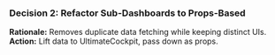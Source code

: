### Decision 2: Refactor Sub-Dashboards to Props-Based

**Rationale:** Removes duplicate data fetching while keeping distinct UIs.
**Action:** Lift data to UltimateCockpit, pass down as props.
